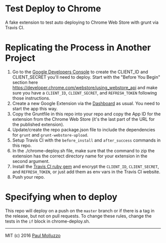 # Test Deploy to Chrome

A fake extension to test auto deploying to Chrome Web Store with grunt via Travis CI.

# Replicating the Process in Another Project
1. Go to the [Google Developers Console](https://console.developers.google.com/) to create the CLIENT_ID and CLIENT_SECRET you'll need to deploy. Start with the "Before You Begin" section here https://developer.chrome.com/webstore/using_webstore_api and make sure you have a `CLIENT_ID`, `CLIENT_SECRET`, and `REFRESH_TOKEN` following those instructions.
2. Create a new Google Extension via the [Dashboard](https://chrome.google.com/webstore/developer/dashboard) as usual. You need to start the app this way.
3. Copy the Gruntfile in this repo into your repo and copy the App ID for the extension from the Chrome Web Store (it's the last part of the URL for the published extension).
4. Update/create the repo package.json file to include the dependencies for `grunt` and `grunt-webstore-upload`.
5. Setup Travis CI with the `before_install` and `after_success` commands in this repo.
6. In the ./chrome-deploy.sh file, make sure that the command to zip the extension has the correct directory name for your extension in the second argument.
7. Install the [Travis CI ruby gem](https://github.com/travis-ci/travis.rb) and encrypt the `CLIENT_ID`, `CLIENT_SECRET`, and `REFRESH_TOKEN`, or just add them as env vars in the Travis CI website.
8. Push your repo.

# Specifying when to deploy

This repo will deploy on a push on the `master` branch or if there is a tag in the release, but not on pull requests. To change these rules, change the tests in the `if` block in chrome-deploy.sh.

--------

MIT (c) 2016 [Paul Molluzzo](http://paul.molluzzo.com)
